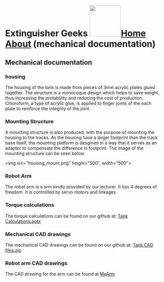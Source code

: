 # Extinguisher Geeks <img src="https://www.hrlcomp.com/wp-content/uploads/2018/08/Fire-Extinguisher-Training-1350x675.jpg" width="100">[Home](homepage.md)     [About]() (mechanical documentation)

## Mechanical documentation

### housing
The housing of the tank is made from pieces of 3mm acrylic plates glued together. The structure is a monocoque design which helps to save weight, thus increasing the protablility and reducing the cost of production. Chloroform, a type of acrylic glue, is applied to finger joints of the each plate to reinforce the integrity of the joint. 



### Mounting Structure
A mounting structure is also produced, with the purpose of mounting the housing to the tracks. As the housing have a larger footprint than the track base itself, the mounting platform is desgined in a way that it serves as an adaptor to compensate the difference in footprint. The image of the mounting structure can be seen below

<img src="housing_mount.png" height="500", width="500">

### Robot Arm
The robot arm is a arm kindly provided by our lecturer. It has 4 degrees of freedom. It is controlled by servo motors and linkages. 

### Torque calculations
The torque calculations can be found on our github  at: <a href="Tank Calculations.pptx">Tank Calculations.pptx</a>

### Mechanical CAD drawings
The mechanical CAD drawings can be found on our github at: <a href="Tank CAD files.zip"> Tank CAD files.zip</a>

### Robot arm CAD drawings
The CAD drawing for the arm can be found at <a href="https://www.thingiverse.com/thing:993759">MeArm</a>

